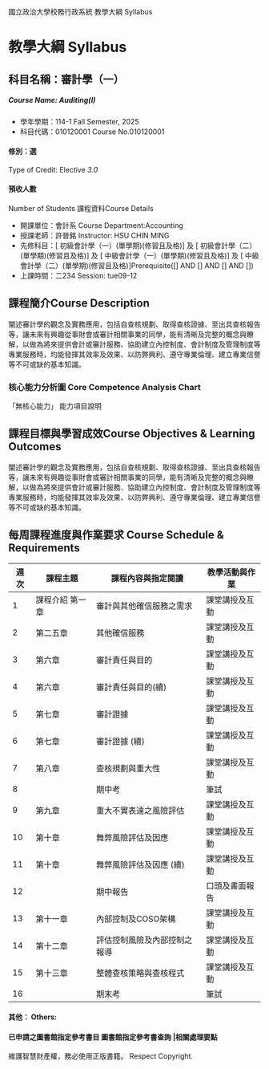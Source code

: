國立政治大學校務行政系統 教學大綱 Syllabus
# 教學大綱 Syllabus
##  科目名稱：審計學（一） 
#####  Course Name: Auditing(I)
  * 學年學期：114-1 Fall Semester, 2025 
  * 科目代碼：010120001 Course No.010120001
#### 修別：選
Type of Credit: Elective 
_3.0_
#### 預收人數
Number of Students
課程資料Course Details
  * 開課單位：會計系 Course Department:Accounting 
  * 授課老師：許晉銘 Instructor: HSU CHIN MING 
  * 先修科目：[ 初級會計學（一）(單學期)(修習且及格)] 及 [ 初級會計學（二）(單學期)(修習且及格)] 及 [ 中級會計學（一）(單學期)(修習且及格)] 及 [ 中級會計學（二）(單學期)(修習且及格)]Prerequisite([] AND [] AND [] AND [])
  * 上課時間：二234 Session: tue09-12
##  課程簡介Course Description
闡述審計學的觀念及實務應用，包括自查核規劃、取得查核證據、至出具查核報告等，讓未來有興趣從事財會或審計相關事業的同學，能有清晰及完整的概念與瞭解，以做為將來提供會計或審計服務、協助建立內控制度、會計制度及管理制度等專業服務時，均能發揮其效率及效果、以防弊興利、遵守專業倫理、建立專業信譽等不可或缺的基本知識。
###  核心能力分析圖 Core Competence Analysis Chart
「無核心能力」 
能力項目說明
##  課程目標與學習成效Course Objectives & Learning Outcomes 
闡述審計學的觀念及實務應用，包括自查核規劃、取得查核證據、至出具查核報告等，讓未來有興趣從事財會或審計相關事業的同學，能有清晰及完整的概念與瞭解，以做為將來提供會計或審計服務、協助建立內控制度、會計制度及管理制度等專業服務時，均能發揮其效率及效果、以防弊興利、遵守專業倫理、建立專業信譽等不可或缺的基本知識。
##  每周課程進度與作業要求 Course Schedule & Requirements
週次 |  課程主題 |  課程內容與指定閱讀 |  教學活動與作業  
---|---|---|---  
1 |  課程介紹 第一章 |  審計與其他確信服務之需求 |  課堂講授及互動  
2 |  第二五章 |  其他確信服務 |  課堂講授及互動  
3 |  第六章 |  審計責任與目的 |  課堂講授及互動  
4 |  第六章 |  審計責任與目的(續) |  課堂講授及互動  
5 |  第七章 |  審計證據 |  課堂講授及互動  
6 |  第七章 |  審計證據 (續) |  課堂講授及互動  
7 |  第八章 |  查核規劃與重大性 |  課堂講授及互動  
8 |  |  期中考 |  筆試  
9 |  第九章 |  重大不實表達之風險評估 |  課堂講授及互動  
10 |  第十章 |  舞弊風險評估及因應 |  課堂講授及互動  
11 |  第十章 |  舞弊風險評估及因應 (續) |  課堂講授及互動  
12 |  |  期中報告 |  口頭及書面報告  
13 |  第十一章 |  內部控制及COSO架構 |  課堂講授及互動  
14 |  第十二章 |  評估控制風險及內部控制之報導 |  課堂講授及互動  
15 |  第十三章 |  整體查核策略與查核程式 |  課堂講授及互動  
16 |  |  期末考 |  筆試  
####  其他： Others:
####  已申請之圖書館指定參考書目  圖書館指定參考書查詢 |相關處理要點
維護智慧財產權，務必使用正版書籍。 Respect Copyright.